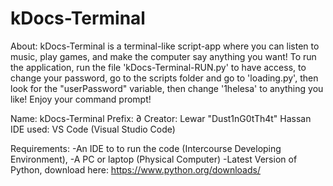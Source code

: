 # kDocs-Terminal
About:
kDocs-Terminal is a terminal-like script-app where you can listen to music, play games, and make the computer say anything you want! To run the application, run the file 
'kDocs-Terminal-RUN.py' to have access, to change your password, go to the scripts folder and go to 'loading.py', then look for the "userPassword" variable, then change 
'1helesa' to anything you like! Enjoy your command prompt!

Name: kDocs-Terminal
Prefix: ∂
Creator: Lewar "Dust1nG0tTh4t" Hassan
IDE used: VS Code (Visual Studio Code)


Requirements:
-An IDE to to run the code (Intercourse Developing Environment),
-A PC or laptop (Physical Computer)
-Latest Version of Python, download here: https://www.python.org/downloads/
